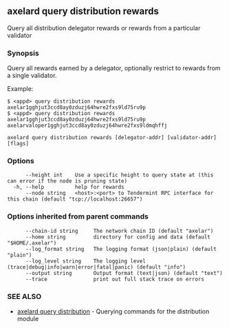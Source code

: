 ## axelard query distribution rewards

Query all distribution delegator rewards or rewards from a particular validator

### Synopsis

Query all rewards earned by a delegator, optionally restrict to rewards from a single validator.

Example:

```
$ <appd> query distribution rewards axelar1gghjut3ccd8ay0zduzj64hwre2fxs9ld75ru9p
$ <appd> query distribution rewards axelar1gghjut3ccd8ay0zduzj64hwre2fxs9ld75ru9p
axelarvaloper1gghjut3ccd8ay0zduzj64hwre2fxs9ldmqhffj
```

```
axelard query distribution rewards [delegator-addr] [validator-addr] [flags]
```

### Options

```
      --height int    Use a specific height to query state at (this can error if the node is pruning state)
  -h, --help          help for rewards
      --node string   <host>:<port> to Tendermint RPC interface for this chain (default "tcp://localhost:26657")
```

### Options inherited from parent commands

```
      --chain-id string     The network chain ID (default "axelar")
      --home string         directory for config and data (default "$HOME/.axelar")
      --log_format string   The logging format (json|plain) (default "plain")
      --log_level string    The logging level (trace|debug|info|warn|error|fatal|panic) (default "info")
      --output string       Output format (text|json) (default "text")
      --trace               print out full stack trace on errors
```

### SEE ALSO

- [axelard query distribution](axelard_query_distribution.md) - Querying commands for the distribution module

